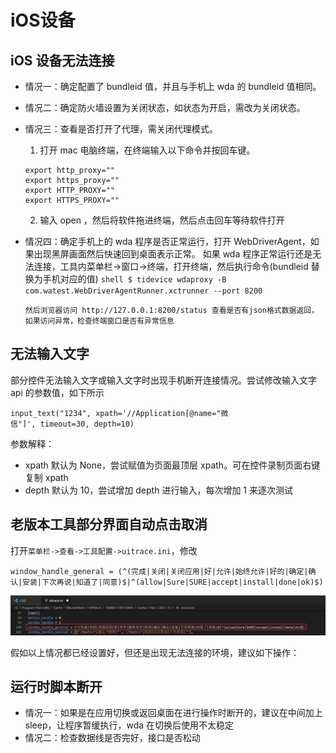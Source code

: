 # iOS设备

## iOS 设备无法连接

- 情况一：确定配置了 bundleid 值，并且与手机上 wda 的 bundleid 值相同。
- 情况二：确定防火墙设置为关闭状态，如状态为开启，需改为关闭状态。
- 情况三：查看是否打开了代理，需关闭代理模式。

  1. 打开 mac 电脑终端，在终端输入以下命令并按回车键。

  ```
  export http_proxy=""                    
  export https_proxy=""
  export HTTP_PROXY=""
  export HTTPS_PROXY=""
  ```

  2. 输入 open ，然后将软件拖进终端，然后点击回车等待软件打开

- 情况四：确定手机上的 wda 程序是否正常运行，打开 WebDriverAgent，如果出现黑屏画面然后快速回到桌面表示正常。
  如果 wda 程序正常运行还是无法连接，工具内菜单栏->窗口->终端，打开终端，然后执行命令(bundleid 替换为手机对应的值)
  `shell $ tidevice wdaproxy -B com.watest.WebDriverAgentRunner.xctrunner --port 8200`

      然后浏览器访问 http://127.0.0.1:8200/status 查看是否有json格式数据返回，如果访问异常，检查终端窗口是否有异常信息

## 无法输入文字

部分控件无法输入文字或输入文字时出现手机断开连接情况。尝试修改输入文字 api 的参数值，如下所示

```
input_text("1234", xpath='//Application[@name="微信"]', timeout=30, depth=10)
```

参数解释：

- xpath 默认为 None，尝试赋值为页面最顶层 xpath。可在控件录制页面右键复制 xpath
- depth 默认为 10，尝试增加 depth 进行输入，每次增加 1 来逐次测试

## 老版本工具部分界面自动点击取消

打开`菜单栏->查看->工具配置->uitrace.ini`，修改

```
window_handle_general = (^(完成|关闭|关闭应用|好|允许|始终允许|好的|确定|确认|安装|下次再说|知道了|同意)$|^(allow|Sure|SURE|accept|install|done|ok)$)
```

![](./image/20220523012348.png)

假如以上情况都已经设置好，但还是出现无法连接的环境，建议如下操作：

## 运行时脚本断开

- 情况一：如果是在应用切换或返回桌面在进行操作时断开的，建议在中间加上 sleep，让程序暂缓执行，wda 在切换后使用不太稳定
- 情况二：检查数据线是否完好，接口是否松动
